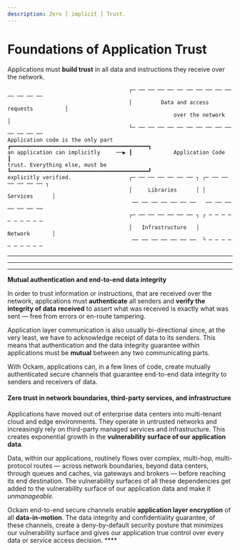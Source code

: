 ```yaml
---
description: Zero [ implicit ] Trust.
---
```


# Foundations of Application Trust

Applications must **build trust** in all data and instructions they receive over the network.

```
                                      ┌─ ── ── ── ── ── ── ── ── ── ── ── ── ── ── 
                                      │         Data and access requests          │
                                                    over the network              │
                                      └─ ── ── ── ── ── ── ── ── ── ── ── ── ── ── 
Application code is the only part     ┏━━━━━━━━━━━━━━━━━━━━━━━━━━━━━━━━━━━━━━━━━━━┓
an application can implicitly     ──▶ ┃             Application Code              ┃
trust. Everything else, must be       ┗━━━━━━━━━━━━━━━━━━━━━━━━━━━━━━━━━━━━━━━━━━━┛
explicitly verified.                  ┌─ ── ── ── ── ── ── ┐ ┌─ ── ── ── ── ── ── ┐
                                      │     Libraries      │ │      Services      │
                                       ── ── ── ── ── ── ──   ── ── ── ── ── ── ── 
                                      ┌─ ── ── ── ── ── ── ┐ ┌ ─ ─ ─ ─ ─ ─ ─ ─ ─ ─ 
                                      │   Infrastructure   │        Network       │
                                       ── ── ── ── ── ── ──  └ ─ ─ ─ ─ ─ ─ ─ ─ ─ ─ 
```

****

****

****

**Mutual authentication and end-to-end data integrity**

In order to trust information or instructions, that are received over the network, applications must **authenticate** all senders and **verify the integrity of data** **received** to assert what was received is exactly what was sent — free from errors or en-route tampering.

Application layer communication is also usually bi-directional since, at the very least, we have to acknowledge receipt of data to its senders. This means that authentication and the data integrity guarantee within applications must be **mutual** between any two communicating parts.

With Ockam, applications can, in a few lines of code, create mutually authenticated secure channels that guarantee end-to-end data integrity to senders and receivers of data.

#### **Zero trust in network boundaries,** third-party services, and infrastructure

Applications have moved out of enterprise data centers into multi-tenant cloud and edge environments. They operate in untrusted networks and increasingly rely on third-party managed services and infrastructure. This creates exponential growth in the **vulnerability surface of our application data**.

Data, within our applications, routinely flows over complex, multi-hop, multi-protocol routes — across network boundaries, beyond data centers, through queues and caches, via gateways and brokers — before reaching its end destination. The vulnerability surfaces of all these dependencies get added to the vulnerability surface of our application data and make it _unmanageable_.

Ockam end-to-end secure channels enable **application layer encryption** of all **data-in-motion**. The data integrity and confidentiality guarantee, of these channels, create a deny-by-default security posture that minimizes our vulnerability surface and gives our application true control over every data or service access decision. ****&#x20;

